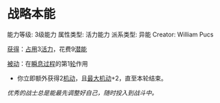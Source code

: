 # 战略本能

能力等级: 3级能力
属性类型: 活力能力
派系类型: 异能
Creator: William Pucs

<aside>

[获得](https://www.notion.so/1b3d619a067b8027ba38e2c1caf9d84b?pvs=21)：[占用](https://www.notion.so/1b3d619a067b8028a794de6ceed96ec0?pvs=21)3[活力](https://www.notion.so/1b3d619a067b805391c0d92f6a9c2e06?pvs=21)，花费9[潜能](https://www.notion.so/1b3d619a067b80c2bdb4c721adc30021?pvs=21)

</aside>

<aside>

[被动](https://www.notion.so/1b3d619a067b8041a000ebc294fff708?pvs=21)：在[瞬息过程](https://www.notion.so/1b3d619a067b80aaa52efa8a891fe3ad?pvs=21)的第1[轮](https://www.notion.so/1b3d619a067b80aeb62df5a99bfb8a82?pvs=21)作用

- 你立即额外获得2[机动](https://www.notion.so/1b3d619a067b80ae8db3fa0eb0eb24d8?pvs=21)，且[最大机动](https://www.notion.so/1b3d619a067b8073ac38ff16c607c6a2?pvs=21)+2，直至本轮结束。
</aside>

*优秀的战士总是能最先调整好自己，随时投入到战斗中。*
